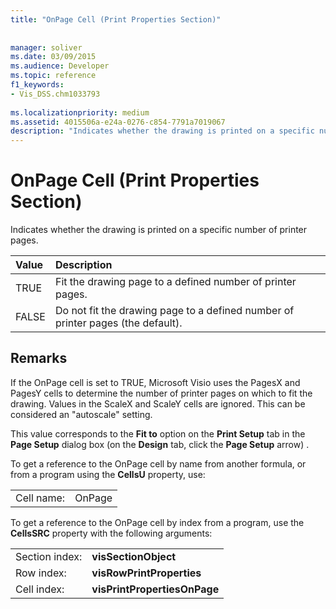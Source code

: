 ```yaml
---
title: "OnPage Cell (Print Properties Section)"
 
 
manager: soliver
ms.date: 03/09/2015
ms.audience: Developer
ms.topic: reference
f1_keywords:
- Vis_DSS.chm1033793
 
ms.localizationpriority: medium
ms.assetid: 4015506a-e24a-0276-c854-7791a7019067
description: "Indicates whether the drawing is printed on a specific number of printer pages."
---
```


# OnPage Cell (Print Properties Section)

Indicates whether the drawing is printed on a specific number of printer pages. 
  
|**Value**|**Description**|
|:-----|:-----|
|TRUE  <br/> |Fit the drawing page to a defined number of printer pages.  <br/> |
|FALSE  <br/> |Do not fit the drawing page to a defined number of printer pages (the default).  <br/> |
   
## Remarks

If the OnPage cell is set to TRUE, Microsoft Visio uses the PagesX and PagesY cells to determine the number of printer pages on which to fit the drawing. Values in the ScaleX and ScaleY cells are ignored. This can be considered an "autoscale" setting.
  
This value corresponds to the **Fit to** option on the **Print Setup** tab in the **Page Setup** dialog box (on the **Design** tab, click the **Page Setup** arrow) . 
  
To get a reference to the OnPage cell by name from another formula, or from a program using the **CellsU** property, use: 
  
|||
|:-----|:-----|
|Cell name:  <br/> |OnPage  <br/> |
   
To get a reference to the OnPage cell by index from a program, use the **CellsSRC** property with the following arguments: 
  
|||
|:-----|:-----|
|Section index:  <br/> |**visSectionObject** <br/> |
|Row index:  <br/> |**visRowPrintProperties** <br/> |
|Cell index:  <br/> |**visPrintPropertiesOnPage** <br/> |
   

